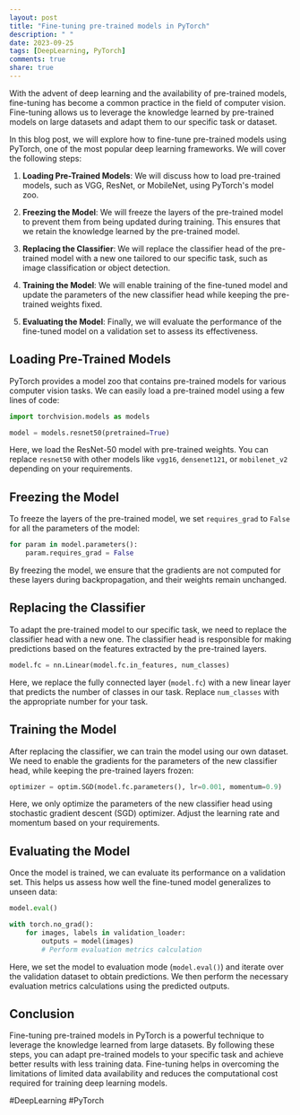 ```yaml
---
layout: post
title: "Fine-tuning pre-trained models in PyTorch"
description: " "
date: 2023-09-25
tags: [DeepLearning, PyTorch]
comments: true
share: true
---
```


With the advent of deep learning and the availability of pre-trained models, fine-tuning has become a common practice in the field of computer vision. Fine-tuning allows us to leverage the knowledge learned by pre-trained models on large datasets and adapt them to our specific task or dataset.

In this blog post, we will explore how to fine-tune pre-trained models using PyTorch, one of the most popular deep learning frameworks. We will cover the following steps:

1. **Loading Pre-Trained Models**: We will discuss how to load pre-trained models, such as VGG, ResNet, or MobileNet, using PyTorch's model zoo.

2. **Freezing the Model**: We will freeze the layers of the pre-trained model to prevent them from being updated during training. This ensures that we retain the knowledge learned by the pre-trained model.

3. **Replacing the Classifier**: We will replace the classifier head of the pre-trained model with a new one tailored to our specific task, such as image classification or object detection.

4. **Training the Model**: We will enable training of the fine-tuned model and update the parameters of the new classifier head while keeping the pre-trained weights fixed.

5. **Evaluating the Model**: Finally, we will evaluate the performance of the fine-tuned model on a validation set to assess its effectiveness.

## Loading Pre-Trained Models

PyTorch provides a model zoo that contains pre-trained models for various computer vision tasks. We can easily load a pre-trained model using a few lines of code:

```python
import torchvision.models as models

model = models.resnet50(pretrained=True)
```

Here, we load the ResNet-50 model with pre-trained weights. You can replace `resnet50` with other models like `vgg16`, `densenet121`, or `mobilenet_v2` depending on your requirements.

## Freezing the Model

To freeze the layers of the pre-trained model, we set `requires_grad` to `False` for all the parameters of the model:

```python
for param in model.parameters():
    param.requires_grad = False
```

By freezing the model, we ensure that the gradients are not computed for these layers during backpropagation, and their weights remain unchanged.

## Replacing the Classifier

To adapt the pre-trained model to our specific task, we need to replace the classifier head with a new one. The classifier head is responsible for making predictions based on the features extracted by the pre-trained layers.

```python
model.fc = nn.Linear(model.fc.in_features, num_classes)
```

Here, we replace the fully connected layer (`model.fc`) with a new linear layer that predicts the number of classes in our task. Replace `num_classes` with the appropriate number for your task.

## Training the Model

After replacing the classifier, we can train the model using our own dataset. We need to enable the gradients for the parameters of the new classifier head, while keeping the pre-trained layers frozen:

```python
optimizer = optim.SGD(model.fc.parameters(), lr=0.001, momentum=0.9)
```

Here, we only optimize the parameters of the new classifier head using stochastic gradient descent (SGD) optimizer. Adjust the learning rate and momentum based on your requirements.

## Evaluating the Model

Once the model is trained, we can evaluate its performance on a validation set. This helps us assess how well the fine-tuned model generalizes to unseen data:

```python
model.eval()

with torch.no_grad():
    for images, labels in validation_loader:
        outputs = model(images)
        # Perform evaluation metrics calculation
```

Here, we set the model to evaluation mode (`model.eval()`) and iterate over the validation dataset to obtain predictions. We then perform the necessary evaluation metrics calculations using the predicted outputs.

## Conclusion

Fine-tuning pre-trained models in PyTorch is a powerful technique to leverage the knowledge learned from large datasets. By following these steps, you can adapt pre-trained models to your specific task and achieve better results with less training data. Fine-tuning helps in overcoming the limitations of limited data availability and reduces the computational cost required for training deep learning models.

#DeepLearning #PyTorch